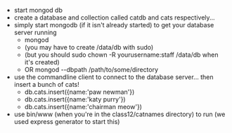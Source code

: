 * start mongod db
* create a database and collection called catdb and cats respectively...
* simply start mongodb (if it isn't already started) to get your database server running
	* mongod
	* (you may have to create /data/db with sudo)
	* (but you should sudo chown -R yourusername:staff /data/db when it's created)
	* OR mongod --dbpath /path/to/some/directory
* use the commandline client to connect to the database server... then insert a bunch of cats!
	* db.cats.insert({name:'paw newman'})
	* db.cats.insert({name:'katy purry'})
	* db.cats.insert({name:'chairman meow'})
* use bin/www (when you're in the class12/catnames directory) to run (we used express generator to start this)
